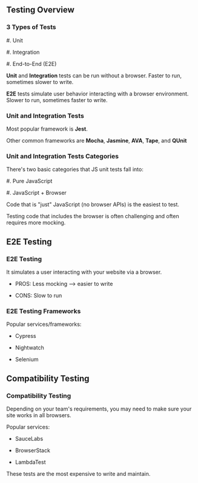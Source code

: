 ## Testing Overview

### 3 Types of Tests

  #. Unit

  #. Integration

  #. End-to-End (E2E)

**Unit** and **Integration** tests can be run without a browser. Faster to run, sometimes slower to write.

**E2E** tests simulate user behavior interacting with a browser environment. Slower to run, sometimes faster to write.

### Unit and Integration Tests

Most popular framework is **Jest**.

Other common frameworks are **Mocha**, **Jasmine**, **AVA**, **Tape**, and **QUnit**

### Unit and Integration Tests Categories

There's two basic categories that JS unit tests fall into:

  #. Pure JavaScript

  #. JavaScript + Browser

Code that is "just" JavaScript (no browser APIs) is the easiest to test.

Testing code that includes the browser is often challenging and often requires more mocking.

## E2E Testing

### E2E Testing

It simulates a user interacting with your website via a browser.

  * PROS: Less mocking --> easier to write

  * CONS: Slow to run

### E2E Testing Frameworks

Popular services/frameworks:

  * Cypress

  * Nightwatch

  * Selenium

## Compatibility Testing

### Compatibility Testing

Depending on your team's requirements, you may need to make sure your site works in all browsers.

Popular services:

  * SauceLabs

  * BrowserStack

   * LambdaTest

These tests are the most expensive to write and maintain.
